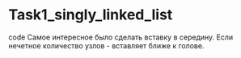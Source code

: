 # Task1_singly_linked_list
code
Самое интересное было сделать вставку в середину. Если нечетное количество узлов - вставляет ближе к голове.

